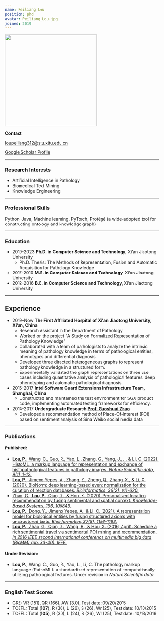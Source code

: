 ```yaml
---
name: Peiliang Lou
position: phd
avatar: Peiliang_Lou.jpg
joined: 2019
---
```


<img width="300" src="{{site.baseurl}}/images/people/{{page.avatar}}" data-action="zoom">

**Contact**

<i class="fa fa-envelope-o"></i> loupeiliang312@stu.xjtu.edu.cn<br>

[<i class="fa fa-google"></i> Google Scholar Profile](https://scholar.google.com/citations?hl=en&user=4qSntjYAAAAJ)

<hr>

### Research Interests
- Artificial Intelligence in Pathology
- Biomedical Text Mining
- Knowledge Engineering

<hr>

### Professional Skills
Python, Java, Machine learning, PyTorch, Protégé (a wide-adopted tool for constructing ontology and knowledge graph)

<hr>

### Education
- 2019-2023	**Ph.D. in Computer Science and Technology**, Xi’an Jiaotong University
    - Ph.D. Thesis:	The Methods of Representation, Fusion and Automatic Acquisition for Pathology Knowledge
- 2017-2019	**M.E. in Computer Science and Technology**, Xi’an Jiaotong University
- 2012-2016	**B.E. in Computer Science and Technology**, Xi’an Jiaotong University

<hr>

## Experience
- 2019–Now	**The First Affiliated Hospital of Xi'an Jiaotong University, Xi’an, China**
    - Research Assistant in the Department of Pathology 
    - Worked on the project "A Study on Formalized Representation of Pathology Knowledge"
    - Collaborated with a team of pathologists to analyze the intrinsic meaning of pathology knowledge in terms of pathological entities, phenotypes and differential diagnosis
    - Developed three directed heterogeneous graphs to represent pathology knowledge in a structured form.
    - Experimentally validated the graph representations on three use cases including quantitative analysis of pathological features, deep phenotyping and automatic pathological diagnosis.
- 2016-2017	 **Intel Software Guard Extensions Infrastructure Team, Shanghai, China**
    - Constructed and maintained the test environment for SGX product code, implementing automated testing frameworks for efficiency.
- 2014-2017	**Undergraduate Research [Prof. Guoshuai Zhao](http://guoshuaizhao.com/)**
    - Developed a recommendation method of Place-Of-Interest (POI) based on sentiment analysis of Sina Weibo social media data.

<hr>

### Publications
#### Published:
- [**Lou, P**., Wang, C., Guo, R., Yao, L., Zhang, G., Yang, J., ... & Li, C. (2022). HistoML, a markup language for representation and exchange of histopathological features in pathology images. _Nature Scientific data, 9(1), 1-12._](https://www.nature.com/articles/s41597-022-01505-0)
- [**Lou, P**., Jimeno Yepes, A., Zhang, Z., Zheng, Q., Zhang, X., & Li, C. (2020). BioNorm: deep learning-based event normalization for the curation of reaction databases. _Bioinformatics, 36(2), 611-620._ ](https://academic.oup.com/bioinformatics/article-abstract/36/2/611/5539693)
- [Zhao, G., **Lou, P.**, Qian, X., & Hou, X. (2020). Personalized location recommendation by fusing sentimental and spatial context. _Knowledge-Based Systems, 196, 105849._](https://www.sciencedirect.com/science/article/pii/S0950705120302161)
- [**Lou, P.**, Dong, Y., Jimeno Yepes, A., & Li, C. (2021). A representation model for biological entities by fusing structured axioms with unstructured texts. _Bioinformatics, 37(8), 1156-1163._](https://academic.oup.com/bioinformatics/article-abstract/37/8/1156/5941463)
- [**Lou, P.**, Zhao, G., Qian, X., Wang, H., & Hou, X. (2016, April). Schedule a rich sentimental travel via sentimental POI mining and recommendation. _In 2016 IEEE second international conference on multimedia big data (BigMM) (pp. 33-40). IEEE._](https://ieeexplore.ieee.org/abstract/document/7544993/)

#### Under Revision:
- **Lou, P.**, Wang, C., Guo, R., Yao, L., Li, C. The pathology markup language (PathoML): a standardized representation of computationally utilizing pathological features. Under revision in _Nature Scientific data._


<hr>

### English Test Scores
- GRE: VR (151), QR (166), AW (3.0), Test date: 09/20/2015
- TOEFL: Total (**107**), R (30), L (26), S (26), Wr (25), Test date: 10/10/2015
- TOEFL: Total (**105**), R (30), L (24), S (26), Wr (25), Test date: 10/13/2019


